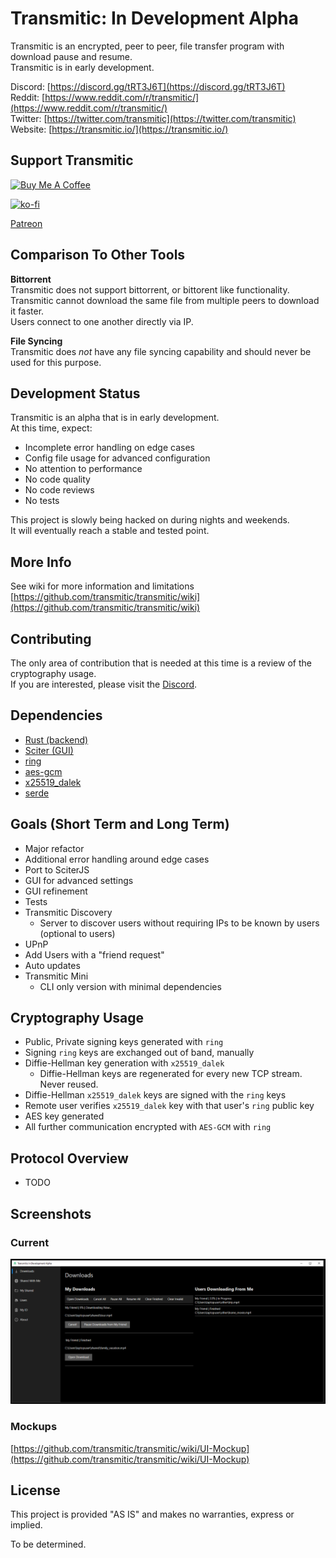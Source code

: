 # Transmitic: In Development Alpha

Transmitic is an encrypted, peer to peer, file transfer program with download pause and resume.  
Transmitic is in early development.

Discord: [https://discord.gg/tRT3J6T](https://discord.gg/tRT3J6T)  
Reddit: [https://www.reddit.com/r/transmitic/](https://www.reddit.com/r/transmitic/)  
Twitter: [https://twitter.com/transmitic](https://twitter.com/transmitic)  
Website: [https://transmitic.io/](https://transmitic.io/)  

## Support Transmitic

<a href="https://www.buymeacoffee.com/andrewshay" target="_blank"><img src="https://cdn.buymeacoffee.com/buttons/v2/default-blue.png" alt="Buy Me A Coffee" height="40" width="150" style="height: 40px !important;width: 150px !important;" ></a>


[![ko-fi](https://www.ko-fi.com/img/githubbutton_sm.svg)](https://ko-fi.com/J3J626I8G)

[Patreon](https://www.patreon.com/andrewshay)

## Comparison To Other Tools

**Bittorrent**  
Transmitic does not support bittorrent, or bittorent like functionality. Transmitic cannot download the same file from multiple peers to download it faster.  
Users connect to one another directly via IP.  

**File Syncing**  
Transmitic does _not_ have any file syncing capability and should never be used for this purpose.

## Development Status

Transmitic is an alpha that is in early development.  
At this time, expect:  

- Incomplete error handling on edge cases
- Config file usage for advanced configuration
- No attention to performance
- No code quality
- No code reviews
- No tests

This project is slowly being hacked on during nights and weekends.  
It will eventually reach a stable and tested point.

## More Info

See wiki for more information and limitations [https://github.com/transmitic/transmitic/wiki](https://github.com/transmitic/transmitic/wiki)

## Contributing

The only area of contribution that is needed at this time is a review of the cryptography usage.  
If you are interested, please visit the [Discord](https://discord.gg/tRT3J6T).

## Dependencies

- [Rust (backend)](https://www.rust-lang.org/)
- [Sciter (GUI)](http://sciter.com/)
- [ring](https://briansmith.org/rustdoc/ring/)
- [aes-gcm](https://docs.rs/aes-gcm/)
- [x25519_dalek](https://docs.rs/x25519-dalek/)
- [serde](https://serde.rs/)

## Goals (Short Term and Long Term)

- Major refactor
- Additional error handling around edge cases
- Port to SciterJS
- GUI for advanced settings
- GUI refinement
- Tests
- Transmitic Discovery
  - Server to discover users without requiring IPs to be known by users (optional to users)
- UPnP
- Add Users with a "friend request"
- Auto updates
- Transmitic Mini
  - CLI only version with minimal dependencies

## Cryptography Usage

- Public, Private signing keys generated with `ring`
- Signing `ring` keys are exchanged out of band, manually
- Diffie-Hellman key generation with `x25519_dalek`
  - Diffie-Hellman keys are regenerated for every new TCP stream. Never reused.
- Diffie-Hellman `x25519_dalek` keys are signed with the `ring` keys
- Remote user verifies `x25519_dalek` key with that user's `ring` public key
- AES key generated
- All further communication encrypted with `AES-GCM` with `ring`

## Protocol Overview

- TODO

## Screenshots

### Current

![Transmitic](./screenshot.png)

### Mockups

[https://github.com/transmitic/transmitic/wiki/UI-Mockup](https://github.com/transmitic/transmitic/wiki/UI-Mockup)

## License

This project is provided "AS IS" and makes no warranties, express or implied.  

To be determined.